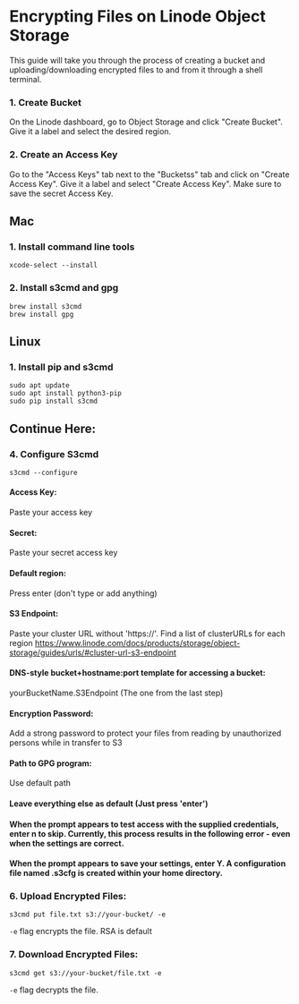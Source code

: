 # Encrypting Files on Linode Object Storage

This guide will take you through the process of creating a bucket and uploading/downloading encrypted files to and from it through a shell terminal.
### 1. Create Bucket
On the Linode dashboard, go to Object Storage and click "Create Bucket". Give it a label and select the desired region.
### 2. Create an Access Key
Go to the "Access Keys" tab next to the "Bucketss" tab and click on "Create Access Key". Give it a label and select "Create Access Key". Make sure to save the secret Access Key.


## Mac
### 1. Install command line tools
```
xcode-select --install
```

### 2. Install s3cmd and gpg
```
brew install s3cmd
brew install gpg
```



## Linux

### 1. Install pip and s3cmd
```
sudo apt update
sudo apt install python3-pip
sudo pip install s3cmd
```

## Continue Here:

### 4. Configure S3cmd
```
s3cmd --configure
```

#### Access Key: 
Paste your access key
  
#### Secret: 
Paste your secret access key
    
#### Default region: 
Press enter (don't type or add anything)
    
#### S3 Endpoint: 
Paste your cluster URL without 'https://'. 
Find a list of clusterURLs for each region
https://www.linode.com/docs/products/storage/object-storage/guides/urls/#cluster-url-s3-endpoint

#### DNS-style bucket+hostname:port template for accessing a bucket:
yourBucketName.S3Endpoint (The one from the last step)

#### Encryption Password:
Add a strong password to protect your files from reading by unauthorized persons while in transfer to S3

#### Path to GPG program:
Use default path

#### Leave everything else as default (Just press 'enter')

#### When the prompt appears to test access with the supplied credentials, enter n to skip. Currently, this process results in the following error - even when the settings are correct.

#### When the prompt appears to save your settings, enter Y. A configuration file named .s3cfg is created within your home directory.

### 6. Upload Encrypted Files:
```
s3cmd put file.txt s3://your-bucket/ -e
```

`-e` flag encrypts the file. RSA is default

### 7. Download Encrypted Files:
```
s3cmd get s3://your-bucket/file.txt -e

```
`-e` flag decrypts the file.




  





